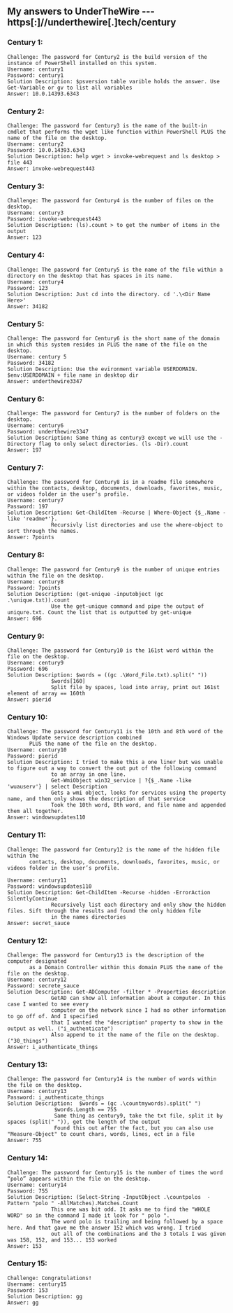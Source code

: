## My answers to UnderTheWire --- https[:]//underthewire[.]tech/century

### Century 1: 
	Challenge: The password for Century2 is the build version of the instance of PowerShell installed on this system.
	Username: century1
	Password: century1
	Solution Description: $psversion table varible holds the answer. Use Get-Variable or gv to list all variables
	Answer: 10.0.14393.6343

### Century 2: 
	Challenge: The password for Century3 is the name of the built-in cmdlet that performs the wget like function within PowerShell PLUS the name of the file on the desktop.
	Username: century2
	Password: 10.0.14393.6343
	Solution Description: help wget > invoke-webrequest and ls desktop > file 443
	Answer: invoke-webrequest443

### Century 3: 
	Challenge: The password for Century4 is the number of files on the desktop.	
	Username: century3
	Password: invoke-webrequest443
	Solution Description: (ls).count > to get the number of items in the output
	Answer: 123

### Century 4: 
	Challenge: The password for Century5 is the name of the file within a directory on the desktop that has spaces in its name.
	Username: century4
	Password: 123
	Solution Description: Just cd into the directory. cd '.\<Dir Name Here>'
	Answer: 34182

### Century 5: 
	Challenge: The password for Century6 is the short name of the domain in which this system resides in PLUS the name of the file on the desktop.
	Username: century 5
	Password: 34182
	Solution Description: Use the evironment variable USERDOMAIN. $env:USERDOMAIN + file name in desktop dir
	Answer: underthewire3347

### Century 6: 
	Challenge: The password for Century7 is the number of folders on the desktop.	
	Username: century6	
	Password: underthewire3347
	Solution Description: Same thing as century3 except we will use the -Directory flag to only select directories. (ls -Dir).count
	Answer: 197

### Century 7: 
	Challenge: The password for Century8 is in a readme file somewhere within the contacts, desktop, documents, downloads, favorites, music, or videos folder in the user’s profile.
	Username: century7
	Password: 197
	Solution Description: Get-ChildItem -Recurse | Where-Object {$_.Name -like 'readme*'}. 
			      Recursivly list directories and use the where-object to sort through the names.
	Answer: 7points

### Century 8:
	Challenge: The password for Century9 is the number of unique entries within the file on the desktop.
	Username: century8
	Password: 7points
	Solution Description: (get-unique -inputobject (gc .\unique.txt)).count
			      Use the get-unique command and pipe the output of uniqure.txt. Count the list that is outputted by get-unique
	Answer: 696

### Century 9:
	Challenge: The password for Century10 is the 161st word within the file on the desktop.
	Username: century9
	Password: 696
	Solution Description: $words = ((gc .\Word_File.txt).split(" "))
			      $words[160]
			      Split file by spaces, load into array, print out 161st element of array == 160th
	Answer: pierid

### Century 10:
	Challenge: The password for Century11 is the 10th and 8th word of the Windows Update service description combined
		   PLUS the name of the file on the desktop.
	Username: century10
	Password: pierid
	Solution Description: I tried to make this a one liner but was unable to figure out a way to convert the out put of the following command
			      to an array in one line. 
			      Get-WmiObject win32_service | ?{$_.Name -like 'wuauserv'} | select Description
			      Gets a wmi object, looks for services using the property name, and then only shows the description of that service
			      Took the 10th word, 8th word, and file name and appended them all together.
	Answer: windowsupdates110

### Century 11:
	Challenge: The password for Century12 is the name of the hidden file within the
		   contacts, desktop, documents, downloads, favorites, music, or videos folder in the user’s profile.

	Username: century11
	Password: windowsupdates110
	Solution Description: Get-ChildItem -Recurse -hidden -ErrorAction SilentlyContinue
			      Recursively list each directory and only show the hidden files. Sift through the results and found the only hidden file 
			      in the names directories 
	Answer: secret_sauce

### Century 12:
	Challenge: The password for Century13 is the description of the computer designated
		   as a Domain Controller within this domain PLUS the name of the file on the desktop.
	Username: century12
	Password: secrete_sauce
	Solution Description: Get-ADComputer -filter * -Properties description
			      GetAD can show all information about a computer. In this case I wanted to see every 
			      computer on the network since I had no other information to go off of. And I specified 
			      that I wanted the "description" property to show in the output as well. ("i_authenticate")
			      Also append to it the name of the file on the desktop. ("30_things")
	Answer: i_authenticate_things

### Century 13:
	Challenge: The password for Century14 is the number of words within the file on the desktop.	
	Username: century13
	Password: i_authenticate_things
	Solution Description:  $words = (gc .\countmywords).split(" ")
			       $words.Length == 755
			       Same thing as century9, take the txt file, split it by spaces (split(" ")), get the length of the output
			       Found this out after the fact, but you can also use "Measure-Object" to count chars, words, lines, ect in a file
	Answer: 755

### Century 14:
	Challenge: The password for Century15 is the number of times the word “polo” appears within the file on the desktop.
	Username: century14
	Password: 755
	Solution Description: (Select-String -InputObject .\countpolos  -Pattern "polo " -AllMatches).Matches.Count
			      This one was bit odd. It asks me to find the "WHOLE WORD" so in the command I made it look for " polo ". 
 			      The word polo is trailing and being followed by a space here. And that gave me the answer 152 which was wrong. I tried
			      out all of the combinations and the 3 totals I was given was 158, 152, and 153... 153 worked 
	Answer: 153

### Century 15:
	Challenge: Congratulations!
	Username: century15
	Password: 153
	Solution Description: gg
	Answer: gg
